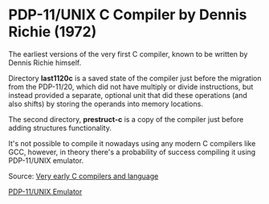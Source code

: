 # PDP-11/UNIX C Compiler by Dennis Richie (1972)

The earliest versions of the very first C compiler, known to be written by Dennis Richie himself.

Directory **last1120c** is a saved state of the compiler just before the migration from the PDP-11/20, which did not have multiply or divide instructions, but instead provided a separate, optional unit that did these operations (and also shifts) by storing the operands into memory locations.

The second directory, **prestruct-c** is a copy of the compiler just before adding structures functionality. 

It's not possible to compile it nowadays using any modern C compilers like GCC, however, in theory there's a probability of success compiling it using PDP-11/UNIX emulator. 

Source: [Very early C compilers and language](https://www.bell-labs.com/usr/dmr/www/primevalC.html)

[PDP-11/UNIX Emulator](http://pdp11.aiju.de/)
